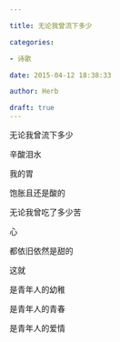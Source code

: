 ```yaml
---

title: 无论我曾流下多少

categories:

- 诗歌

date: 2015-04-12 18:38:33

author: Herb

draft: true
---
```


无论我曾流下多少

辛酸泪水

我的胃

饱胀且还是酸的

无论我曾吃了多少苦

心

都依旧依然是甜的

这就

是青年人的幼稚

是青年人的青春

是青年人的爱情